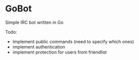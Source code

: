 # GoBot

Simple IRC bot written in Go

Todo:
- Implement public commands (need to specify which ones)
- implement authentication
- implement protection for users from friendlist
